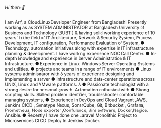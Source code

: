 ###### Hi there 👋

I am Arif, a CloudLinuxDeveloper Engineer from Bangladeshi Presently working as as SYSTEM ADMINISTRATOR at Bangladesh University of Business and Technology
(BUBT ) & having solid working experience of 10 years’ in the field of IT Architecture, Network & Security System, Process Development,
IT configuration, Performance Evaluation of System,
● Technology, automation initiatives along with expertise in IT infrastructure planning & development. I have working experience NOC Call Center.
● In-depth knowledge and experience in Server Administration & IT Infrastructure.
● Experience in Linux, Windows Server Operating Systems and utilities.
● projects and teams in a range of IT environments
● Linux systems administrator with 3 years of experience designing and implementing a server
● Infrastructure and data-center operations across UNIX, Linux and VMware platforms. A
● Passionate technologist with a strong desire for personal growth. Automation enthusiast with
● Strong scripting skills. Skilled problem identifier, troubleshooter comfortable managing systems,
● Experience in DevOps and Cloud Vagrant ,AWS, Jenkins CICD , Sonatype Nexus,
  SonarQube, Git, Bitbucket , Grafana, Prometheus, Node exporter ,Confulence, Jira software, Docker,Nagios. Ansible.
● Recently I have done one Laravel Monolithic Project to Microservices CI CD Deploy In Jenkins Docker.

<!--
**CloudLinuxDeveloper/CloudLinuxDeveloper** is a ✨ _special_ ✨ repository because its `README.md` (this file) appears on your GitHub profile.

Here are some ideas to get you started:

- 🔭 I’m currently working on ...
- 🌱 I’m currently learning ...
- 👯 I’m looking to collaborate on ...
- 🤔 I’m looking for help with ...
- 💬 Ask me about ...
- 📫 How to reach me: ...
- 😄 Pronouns: ...
- ⚡ Fun fact: ...
-->
